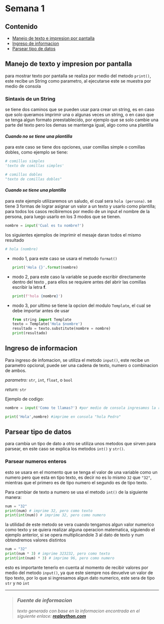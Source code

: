 # Semana 1

## Contenido

-   [Manejo de texto e impresion por pantalla](#1)
-   [Ingreso de informacion](#2)
-   [Parsear tipo de datos](#3)

## Manejo de texto y impresion por pantalla <span name="1">

para mostrar texto por pantalla se realiza por medio
del metodo `print()`, este recibe un String como parametro,
al ejecutarse este se muestra por medio de consola

### Sintaxis de un String

se tiene dos caminos que se pueden usar para crear un string, es en
caso que solo queramos imprimir una o algunas veces un string, o en caso
que se tenga algun formato preestablecido, por ejemplo que se solo cambie
una parte del texto pero los demas se mantenga igual, algo como una plantilla

#### _Cuando no se tiene una plantilla_

para este caso se tiene dos opciones, usar comillas simple o comillas dobles,
como ejemplo se tiene:

```python
# comillas simples
'texto de comillas simples'

# comillas dobles
"texto de comillas dobles"
```

#### _Cuando se tiene una plantilla_

para este ejemplo utilizaremos un saludo, el cual sera `hola (persona)`.
se tiene 3 formas de lograr asignar un valor a un texto y usarlo como plantilla;
para todos los casos recibiremos por medio de un input el nombre de la persona,
para luego usarlo en los 3 modos que se tienen.

```python
nombre = input('Cual es tu nombre?')
```

los siguientes ejemplos de imprimir el mesaje daran todos el mismo resultado

```python
# hola (nombre)
```

-   modo 1, para este caso se usara el metodo `format()`
    ```python
    print('Hola {}'.format(nombre)
    ```
-   modo 2, para este caso la variable se puede escribir directamente dentro del texto
    , para ellos se requiere antes del abrir las comillas escribir la letra **f**.

    ```python
    print(f'hola {nombre}')
    ```

-   modo 3, por ultimo se tiene la opcion del modulo `Template`, el cual se debe importar
    antes de usar

    ```python
    from string import Template
    texto = Template('Hola $nombre')
    resultado = texto.substitute(nombre = nombre)
    print(resultado)
    ```

## Ingreso de informacion <span name="2">

Para ingreso de infomacion, se utiliza el metodo `input()`, este recibe un
parametro opcional, puede ser una cadena de texto, numero o combinacion de ambos.

_parametro:_ `str`, `int`, `float`, o `bool`

_return:_ `str`

Ejemplo de codigo:

```python
nombre = input('Como te llamas?') #por medio de consola ingresamos la respues - "Pedro"

print('Hola',nombre) #imprime en consola "hola Pedro"

```

## Parsear tipo de datos <span name="3">

para cambia un tipo de dato a otro se utiliza unos metodos que sirven para parsear,
en este caso se explica los metodos `int()` y `str()`.

### Parsear numeros enteros

esto se usara en el momento que se tenga el valor de una variable como un numero pero
que esta en tipo texto, es decir no es lo mismo `32` que `"32"`, mientras que el
primero es de tipo numero el segundo es de tipo texto.

Para cambiar de texto a numero se usa el metodo `int()` de la siguiente manera:

```python
num = "32"
print(num) # imprime 32, pero como texto
print(int(num)) # imprime 32, pero como numero
```

la utilidad de este metodo se vera cuando tengamos algun valor numerico como texto
y se quiera realizar alguna operacion matematica, siguiendo el ejemplo anterior, si
se opera multiplicandole 3 al dato de texto y num obtendremos valores distintos

```python
num = "32"
print(num * 3) # imprime 323232, pero como texto
print(int(num) * 3) # imprime 96, pero como numero
```

esto es importante tenerlo en cuenta al momento de recibir valores por medio del metodo
`input()`, ya que este siempre nos devuelve un valor de tipo texto, por lo que si
ingresamos algun dato numerico, este sera de tipo `str` y no `int`

---

> ### _Fuente de informacion_
>
> _texto generado con base en la informacion encontrada en el
> siguiente enlace: [***realpython.com***](https://realpython.com/python-string-formatting/)_
